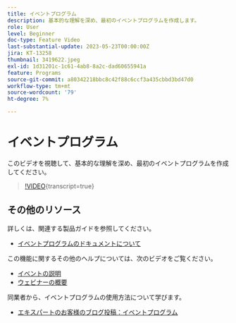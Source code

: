 ```yaml
---
title: イベントプログラム
description: 基本的な理解を深め、最初のイベントプログラムを作成します。
role: User
level: Beginner
doc-type: Feature Video
last-substantial-update: 2023-05-23T00:00:00Z
jira: KT-13258
thumbnail: 3419622.jpeg
exl-id: 1d31201c-1c61-4ab8-8a2c-dad60655941a
feature: Programs
source-git-commit: a80342218bbc8c42f88c6ccf3a435cbbd3bd47d0
workflow-type: tm+mt
source-wordcount: '79'
ht-degree: 7%

---
```


# イベントプログラム

このビデオを視聴して、基本的な理解を深め、最初のイベントプログラムを作成してください。

>[!VIDEO](https://video.tv.adobe.com/v/3453995/?learn=on&captions=jpn){transcript=true}

## その他のリソース

詳しくは、関連する製品ガイドを参照してください。

* [ イベントプログラムのドキュメントについて ](https://experienceleague.adobe.com/docs/marketo/using/product-docs/demand-generation/events/understanding-events/understanding-event-programs.html?lang=ja)

この機能に関するその他のヘルプについては、次のビデオをご覧ください。
* [ イベントの説明 ](https://experienceleague.adobe.com/docs/marketo-learn/tutorials/events/events-watch.html?lang=ja)
* [ ウェビナーの概要 ](https://experienceleague.adobe.com/docs/marketo-learn/tutorials/events/webinar-watch.html?lang=ja)

同業者から、イベントプログラムの使用方法について学びます。
* [ エキスパートのお客様のブログ投稿：イベントプログラム ](https://nation.marketo.com/t5/product-blogs/marketo-success-series-event-programs/ba-p/299191)
